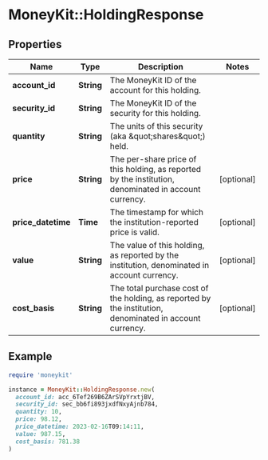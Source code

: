 # MoneyKit::HoldingResponse

## Properties

| Name | Type | Description | Notes |
| ---- | ---- | ----------- | ----- |
| **account_id** | **String** | The MoneyKit ID of the account for this holding. |  |
| **security_id** | **String** | The MoneyKit ID of the security for this holding. |  |
| **quantity** | **String** | The units of this security (aka \&quot;shares\&quot;) held. |  |
| **price** | **String** | The per-share price of this holding, as reported by the institution, denominated in account currency. | [optional] |
| **price_datetime** | **Time** | The timestamp for which the institution-reported price is valid. | [optional] |
| **value** | **String** | The value of this holding, as reported by the institution, denominated in account currency. | [optional] |
| **cost_basis** | **String** | The total purchase cost of the holding, as reported by the institution, denominated in account currency. | [optional] |

## Example

```ruby
require 'moneykit'

instance = MoneyKit::HoldingResponse.new(
  account_id: acc_6Tef269B6ZArSVpYrxtjBV,
  security_id: sec_bb6fi893jxdfNxyAjnb784,
  quantity: 10,
  price: 98.12,
  price_datetime: 2023-02-16T09:14:11,
  value: 987.15,
  cost_basis: 781.38
)
```

